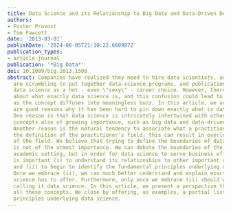 ```yaml
---
title: Data Science and its Relationship to Big Data and Data-Driven Decision Making
authors:
- Foster Provost
- Tom Fawcett
date: '2013-03-01'
publishDate: '2024-06-05T21:10:22.660987Z'
publication_types:
- article-journal
publication: '*Big Data*'
doi: 10.1089/big.2013.1508
abstract: Companies have realized they need to hire data scientists, academic institutions
  are scrambling to put together data-science programs, and publications are touting
  data science as a hot - even \"sexy\" - career choice. However, there is confusion
  about what exactly data science is, and this confusion could lead to disillusionment
  as the concept diffuses into meaningless buzz. In this article, we argue that there
  are good reasons why it has been hard to pin down exactly what is data science.
  One reason is that data science is intricately intertwined with other important
  concepts also of growing importance, such as big data and data-driven decision making.
  Another reason is the natural tendency to associate what a practitioner does with
  the definition of the practitioner's field; this can result in overlooking the fundamentals
  of the field. We believe that trying to define the boundaries of data science precisely
  is not of the utmost importance. We can debate the boundaries of the field in an
  academic setting, but in order for data science to serve business effectively, it
  is important (i) to understand its relationships to other important related concepts,
  and (ii) to begin to identify the fundamental principles underlying data science.
  Once we embrace (ii), we can much better understand and explain exactly what data
  science has to offer. Furthermore, only once we embrace (ii) should we be comfortable
  calling it data science. In this article, we present a perspective that addresses
  all these concepts. We close by offering, as examples, a partial list of fundamental
  principles underlying data science.
---
```

